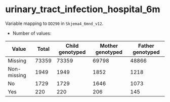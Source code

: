 # urinary_tract_infection_hospital_6m
Variable mapping to `DD290` in `Skjema4_6mnd_v12`.
- Number of values:

| Value | Total | Child genotyped | Mother genotyped | Father genotyped |
| ----- | ----- | --------------- | ---------------- | ---------------- |
| Missing | 73359 | 73359 | 69798 | 48866 |
| Non-missing | 1949 | 1949 | 1852 | 1218 |
| No | 1729 | 1729 | 1646 |1073 |
| Yes | 220 | 220 | 206 |145 |



